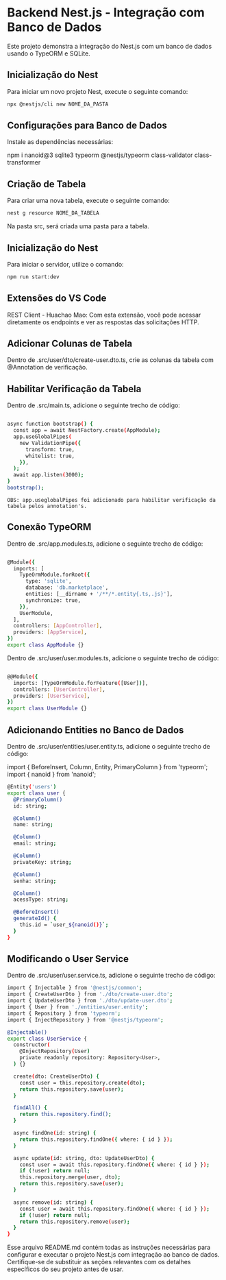 # Backend Nest.js - Integração com Banco de Dados

Este projeto demonstra a integração do Nest.js com um banco de dados usando o TypeORM e SQLite.

## Inicialização do Nest

Para iniciar um novo projeto Nest, execute o seguinte comando:

```bash
npx @nestjs/cli new NOME_DA_PASTA
```
## Configurações para Banco de Dados

Instale as dependências necessárias:

npm i nanoid@3 sqlite3 typeorm @nestjs/typeorm class-validator class-transformer

## Criação de Tabela

Para criar uma nova tabela, execute o seguinte comando:
```bash
nest g resource NOME_DA_TABELA
```
Na pasta src, será criada uma pasta para a tabela.

## Inicialização do Nest

Para iniciar o servidor, utilize o comando:

```bash
npm run start:dev

```
## Extensões do VS Code

REST Client - Huachao Mao: Com esta extensão, você pode acessar diretamente os endpoints e ver as respostas das solicitações HTTP.


## Adicionar Colunas de Tabela

Dentro de .src/user/dto/create-user.dto.ts, crie as colunas da tabela com @Annotation de verificação.

## Habilitar Verificação da Tabela

Dentro de .src/main.ts, adicione o seguinte trecho de código:

```bash

async function bootstrap() {
  const app = await NestFactory.create(AppModule);
  app.useGlobalPipes(
    new ValidationPipe({
      transform: true,
      whitelist: true,
    }),
  );
  await app.listen(3000);
}
bootstrap();


```
`OBS: app.useglobalPipes foi adicionado para habilitar verificação da tabela pelos annotation's.`

## Conexão TypeORM

Dentro de .src/app.modules.ts, adicione o seguinte trecho de código:
```bash

@Module({
  imports: [
    TypeOrmModule.forRoot({
      type: 'sqlite',
      database: 'db.marketplace',
      entities: [__dirname + '/**/*.entity{.ts,.js}'],
      synchronize: true,
    }),
    UserModule,
  ],
  controllers: [AppController],
  providers: [AppService],
})
export class AppModule {}

```


Dentro de .src/user/user.modules.ts, adicione o seguinte trecho de código:

```bash

@@Module({
  imports: [TypeOrmModule.forFeature([User])],
  controllers: [UserController],
  providers: [UserService],
})
export class UserModule {}

```
## Adicionando Entities no Banco de Dados

Dentro de .src/user/entities/user.entity.ts, adicione o seguinte trecho de código:

import { BeforeInsert, Column, Entity, PrimaryColumn } from 'typeorm';
import { nanoid } from 'nanoid';

```bash
@Entity('users')
export class user {
  @PrimaryColumn()
  id: string;

  @Column()
  name: string;

  @Column()
  email: string;

  @Column()
  privateKey: string;

  @Column()
  senha: string;

  @Column()
  acessType: string;

  @BeforeInsert()
  generateId() {
    this.id = `user_${nanoid()}`;
  }
}
```
## Modificando o User Service
Dentro de .src/user/user.service.ts, adicione o seguinte trecho de código:

```bash
import { Injectable } from '@nestjs/common';
import { CreateUserDto } from './dto/create-user.dto';
import { UpdateUserDto } from './dto/update-user.dto';
import { User } from './entities/user.entity';
import { Repository } from 'typeorm';
import { InjectRepository } from '@nestjs/typeorm';

@Injectable()
export class UserService {
  constructor(
    @InjectRepository(User)
    private readonly repository: Repository<User>,
  ) {}

  create(dto: CreateUserDto) {
    const user = this.repository.create(dto);
    return this.repository.save(user);
  }

  findAll() {
    return this.repository.find();
  }

  async findOne(id: string) {
    return this.repository.findOne({ where: { id } });
  }

  async update(id: string, dto: UpdateUserDto) {
    const user = await this.repository.findOne({ where: { id } });
    if (!user) return null;
    this.repository.merge(user, dto);
    return this.repository.save(user);
  }

  async remove(id: string) {
    const user = await this.repository.findOne({ where: { id } });
    if (!user) return null;
    return this.repository.remove(user);
  }
}


```

Esse arquivo README.md contém todas as instruções necessárias para configurar e executar o projeto Nest.js com integração ao banco de dados. Certifique-se de substituir as seções relevantes com os detalhes específicos do seu projeto antes de usar.